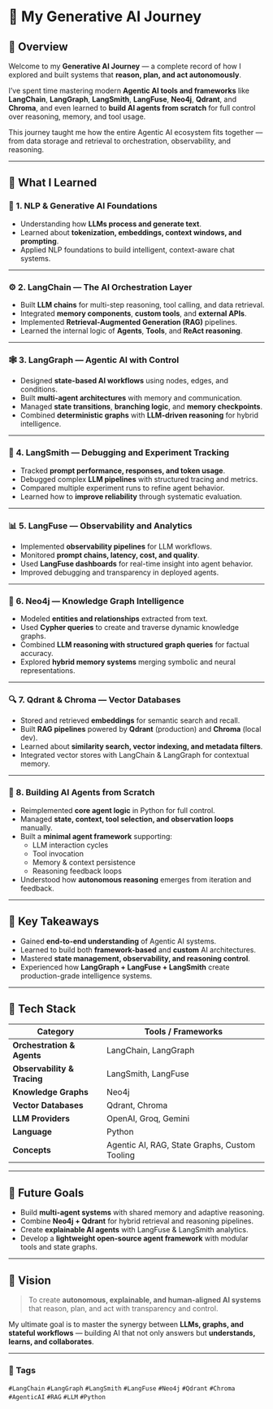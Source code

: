 # 🧠 My Generative AI Journey

## 🚀 Overview
Welcome to my **Generative AI Journey** — a complete record of how I explored and built systems that **reason, plan, and act autonomously**.

I’ve spent time mastering modern **Agentic AI tools and frameworks** like **LangChain**, **LangGraph**, **LangSmith**, **LangFuse**, **Neo4j**, **Qdrant**, and **Chroma**, and even learned to **build AI agents from scratch** for full control over reasoning, memory, and tool usage.

This journey taught me how the entire Agentic AI ecosystem fits together — from data storage and retrieval to orchestration, observability, and reasoning.

---

## 🧩 What I Learned

### 🧠 1. NLP & Generative AI Foundations
- Understanding how **LLMs process and generate text**.
- Learned about **tokenization, embeddings, context windows, and prompting**.
- Applied NLP foundations to build intelligent, context-aware chat systems.

---

### ⚙️ 2. LangChain — The AI Orchestration Layer
- Built **LLM chains** for multi-step reasoning, tool calling, and data retrieval.
- Integrated **memory components**, **custom tools**, and **external APIs**.
- Implemented **Retrieval-Augmented Generation (RAG)** pipelines.
- Learned the internal logic of **Agents**, **Tools**, and **ReAct reasoning**.

---

### 🕸️ 3. LangGraph — Agentic AI with Control
- Designed **state-based AI workflows** using nodes, edges, and conditions.
- Built **multi-agent architectures** with memory and communication.
- Managed **state transitions**, **branching logic**, and **memory checkpoints**.
- Combined **deterministic graphs** with **LLM-driven reasoning** for hybrid intelligence.

---

### 🧭 4. LangSmith — Debugging and Experiment Tracking
- Tracked **prompt performance, responses, and token usage**.
- Debugged complex **LLM pipelines** with structured tracing and metrics.
- Compared multiple experiment runs to refine agent behavior.
- Learned how to **improve reliability** through systematic evaluation.

---

### 📊 5. LangFuse — Observability and Analytics
- Implemented **observability pipelines** for LLM workflows.
- Monitored **prompt chains, latency, cost, and quality**.
- Used **LangFuse dashboards** for real-time insight into agent behavior.
- Improved debugging and transparency in deployed agents.

---

### 🧠 6. Neo4j — Knowledge Graph Intelligence
- Modeled **entities and relationships** extracted from text.
- Used **Cypher queries** to create and traverse dynamic knowledge graphs.
- Combined **LLM reasoning with structured graph queries** for factual accuracy.
- Explored **hybrid memory systems** merging symbolic and neural representations.

---

### 🔍 7. Qdrant & Chroma — Vector Databases
- Stored and retrieved **embeddings** for semantic search and recall.
- Built **RAG pipelines** powered by **Qdrant** (production) and **Chroma** (local dev).
- Learned about **similarity search, vector indexing, and metadata filters**.
- Integrated vector stores with LangChain & LangGraph for contextual memory.

---

### 🧰 8. Building AI Agents from Scratch
- Reimplemented **core agent logic** in Python for full control.
- Managed **state, context, tool selection, and observation loops** manually.
- Built a **minimal agent framework** supporting:
  - LLM interaction cycles
  - Tool invocation
  - Memory & context persistence
  - Reasoning feedback loops
- Understood how **autonomous reasoning** emerges from iteration and feedback.

---

## 🧠 Key Takeaways
- Gained **end-to-end understanding** of Agentic AI systems.
- Learned to build both **framework-based** and **custom** AI architectures.
- Mastered **state management, observability, and reasoning control**.
- Experienced how **LangGraph + LangFuse + LangSmith** create production-grade intelligence systems.

---

## 🧰 Tech Stack

| Category | Tools / Frameworks |
|-----------|--------------------|
| **Orchestration & Agents** | LangChain, LangGraph |
| **Observability & Tracing** | LangSmith, LangFuse |
| **Knowledge Graphs** | Neo4j |
| **Vector Databases** | Qdrant, Chroma |
| **LLM Providers** | OpenAI, Groq, Gemini |
| **Language** | Python |
| **Concepts** | Agentic AI, RAG, State Graphs, Custom Tooling |

---

## 🌱 Future Goals
- Build **multi-agent systems** with shared memory and adaptive reasoning.
- Combine **Neo4j + Qdrant** for hybrid retrieval and reasoning pipelines.
- Create **explainable AI agents** with LangFuse & LangSmith analytics.
- Develop a **lightweight open-source agent framework** with modular tools and state graphs.

---

## 🌟 Vision
> To create **autonomous, explainable, and human-aligned AI systems**  
> that reason, plan, and act with transparency and control.

My ultimate goal is to master the synergy between **LLMs, graphs, and stateful workflows** — building AI that not only answers but **understands, learns, and collaborates**.


---

### 🧩 Tags
`#LangChain` `#LangGraph` `#LangSmith` `#LangFuse` `#Neo4j` `#Qdrant` `#Chroma` `#AgenticAI` `#RAG` `#LLM` `#Python`  